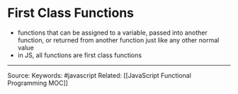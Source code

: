 # First Class Functions
- functions that can be assigned to a variable, passed into another function, or returned from another function just like any other normal value
- in JS, all functions are first class functions

---
Source:
Keywords: #javascript 
Related: [[JavaScript Functional Programming MOC]]